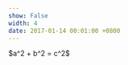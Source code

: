 ```yaml
---
show: False
width: 4
date: 2017-01-14 00:01:00 +0800
---
```

<div class="p-4 text-center">
$a^2 + b^2 = c^2$
</div>
